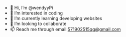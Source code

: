 - 👋 Hi, I’m @wendyyPi
- 👀 I’m interested in coding
- 🌱 I’m currently learning developing websites
- 💞️ I’m looking to collaborate
- 📫 Reach me through email:571902515qq@gmail.com

<!---
wendyyPi/wendyyPi is a ✨ special ✨ repository because its `README.md` (this file) appears on your GitHub profile.
You can click the Preview link to take a look at your changes.
--->
